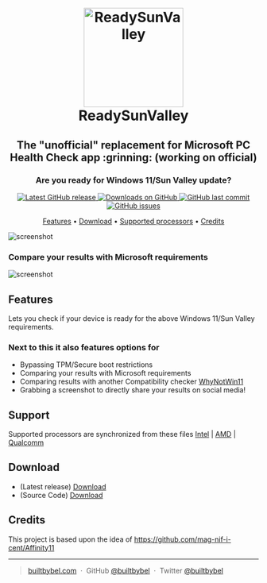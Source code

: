 
<h1 align="center">
  <br>
  <a href="http://www.builtbybel.com"><img src="https://github.com/builtbybel/ReadySunValley/blob/main/src/RSV/AppIcon.ico" alt="ReadySunValley" width="200"></a>
  <br>
  ReadySunValley
  <br>
</h1>

<h2 align="center">The "unofficial" replacement for Microsoft PC Health Check app :grinning: (working on official)</h2>
<h3 align="center">Are you ready for Windows 11/Sun Valley update?</h3>

<p align="center">
<a href="https://github.com/builtbybel/ReadySunValley/releases/latest" target="_blank">
<img alt="Latest GitHub release" src="https://img.shields.io/github/release/builtbybel/readysunvalley.svg?style=flat-square" />
</a>
	
<a href="https://github.com/builtbybel/ReadySunValley/releases" target="_blank">
<img alt="Downloads on GitHub" src="https://img.shields.io/github/downloads/builtbybel/ReadySunValley/total.svg?style=flat-square" />
</a>

<a href="https://github.com/builtbybel/ReadySunValley/commits/master">
<img src="https://img.shields.io/github/last-commit/builtbybel/readysunvalley.svg?style=flat-square&logo=github&logoColor=white"
alt="GitHub last commit">
<a href="https://github.com/builtbybel/ReadySunValley/issues">
<img src="https://img.shields.io/github/issues-raw/builtbybel/readysunvalley.svg?style=flat-square&logo=github&logoColor=white"
alt="GitHub issues">   
  

</p>

<p align="center">
  <a href="#features">Features</a> •
  <a href="#download">Download</a> •
  <a href="#support">Supported processors</a> •
  <a href="#credits">Credits</a> 
</p>

![screenshot](https://github.com/builtbybel/ReadySunValley/blob/main/assets/rsv.png)

### Compare your results with Microsoft requirements
![screenshot](https://github.com/builtbybel/ReadySunValley/blob/main/assets/rsv-opt.png)
	
## Features
Lets you check if your device is ready for the above Windows 11/Sun Valley requirements.

### Next to this it also features options for
- Bypassing TPM/Secure boot restrictions
- Comparing your results with Microsoft requirements
- Comparing results with another Compatibility checker [WhyNotWin11](https://github.com/rcmaehl/WhyNotWin11)
- Grabbing a screenshot to directly share your results on social media!
	
## Support
Supported processors are synchronized from these files [Intel](https://github.com/builtbybel/ReadySunValley/blob/main/src/RSV/Resources/intelsupport.txt)  | [AMD](https://github.com/builtbybel/ReadySunValley/blob/main/src/RSV/Resources/amdsupport.txt) | [Qualcomm](https://github.com/builtbybel/ReadySunValley/blob/main/src/RSV/Resources/qualcommsupport.txt)
	
## Download

- (Latest release) [Download](https://github.com/builtbybel/ReadySunValley/releases)
- (Source Code) [Download](https://github.com/builtbybel/ReadySunValley/releases) 

## Credits

This project is based upon the idea of https://github.com/mag-nif-i-cent/Affinity11

---

> [builtbybel.com](https://www.builtbybel.com) &nbsp;&middot;&nbsp;
> GitHub [@builtbybel](https://github.com/builtbybel) &nbsp;&middot;&nbsp;
> Twitter [@builtbybel](https://twitter.com/builtbybel)
